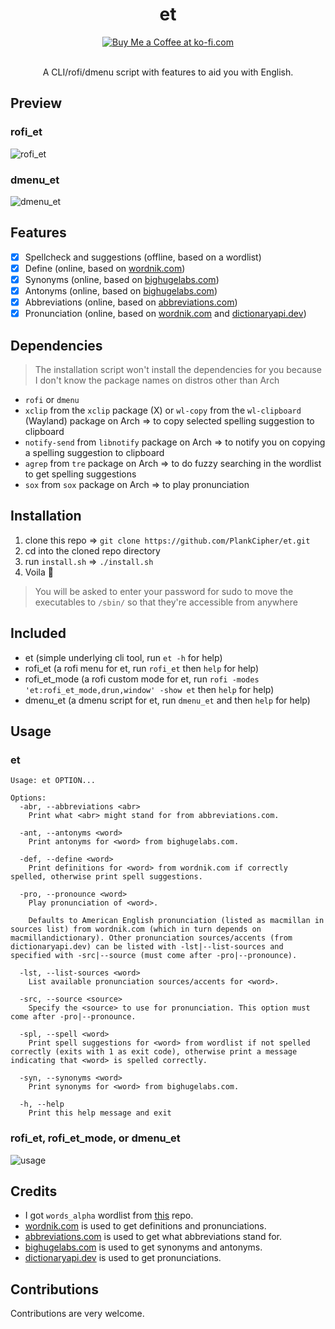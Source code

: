 <div align="center">
  <h1>et</h1>

  <a href="https://ko-fi.com/Y8Y4HZ5S3" target="_blank">
    <img src="https://ko-fi.com/img/githubbutton_sm.svg" alt="Buy Me a Coffee at ko-fi.com" />
  </a>

  <br>
  <br>

A CLI/rofi/dmenu script with features to aid you with English.

</div>

## Preview

### rofi_et

![rofi_et](./assets/rofi_et.gif)

### dmenu_et

![dmenu_et](./assets/dmenu_et.gif)

## Features

- [x] Spellcheck and suggestions (offline, based on a wordlist)
- [x] Define (online, based on [wordnik.com](https://wordnik.com))
- [x] Synonyms (online, based on [bighugelabs.com](https://bighugelabs.com))
- [x] Antonyms (online, based on [bighugelabs.com](https://bighugelabs.com))
- [x] Abbreviations (online, based on [abbreviations.com](https://abbreviations.com))
- [x] Pronunciation (online, based on [wordnik.com](https://wordnik.com) and [dictionaryapi.dev](https://dictionaryapi.dev))

## Dependencies

> The installation script won't install the dependencies for you because I don't know the package names on distros other than Arch

- `rofi` or `dmenu`
- `xclip` from the `xclip` package (X) or `wl-copy` from the `wl-clipboard` (Wayland) package on Arch => to copy selected spelling suggestion to clipboard
- `notify-send` from `libnotify` package on Arch => to notify you on copying a spelling suggestion to clipboard
- `agrep` from `tre` package on Arch => to do fuzzy searching in the wordlist to get spelling suggestions
- `sox` from `sox` package on Arch => to play pronunciation

## Installation

1. clone this repo => `git clone https://github.com/PlankCipher/et.git`
2. cd into the cloned repo directory
3. run `install.sh` => `./install.sh`
4. Voila 🎉

> You will be asked to enter your password for sudo to move the executables to `/sbin/` so that they're accessible from anywhere

## Included

- et (simple underlying cli tool, run `et -h` for help)
- rofi_et (a rofi menu for et, run `rofi_et` then `help` for help)
- rofi_et_mode (a rofi custom mode for et, run `rofi -modes 'et:rofi_et_mode,drun,window' -show et` then `help` for help)
- dmenu_et (a dmenu script for et, run `dmenu_et` and then `help` for help)

## Usage

### et

```man
Usage: et OPTION...

Options:
  -abr, --abbreviations <abr>
    Print what <abr> might stand for from abbreviations.com.

  -ant, --antonyms <word>
    Print antonyms for <word> from bighugelabs.com.

  -def, --define <word>
    Print definitions for <word> from wordnik.com if correctly spelled, otherwise print spell suggestions.

  -pro, --pronounce <word>
    Play pronunciation of <word>.

    Defaults to American English pronunciation (listed as macmillan in sources list) from wordnik.com (which in turn depends on macmillandictionary). Other pronunciation sources/accents (from dictionaryapi.dev) can be listed with -lst|--list-sources and specified with -src|--source (must come after -pro|--pronounce).

  -lst, --list-sources <word>
    List available pronunciation sources/accents for <word>.

  -src, --source <source>
    Specify the <source> to use for pronunciation. This option must come after -pro|--pronounce.

  -spl, --spell <word>
    Print spell suggestions for <word> from wordlist if not spelled correctly (exits with 1 as exit code), otherwise print a message indicating that <word> is spelled correctly.

  -syn, --synonyms <word>
    Print synonyms for <word> from bighugelabs.com.

  -h, --help
    Print this help message and exit
```

### rofi_et, rofi_et_mode, or dmenu_et

![usage](./assets/usage.png)

## Credits

- I got `words_alpha` wordlist from [this](https://github.com/dwyl/english-words) repo.
- [wordnik.com](https://www.wordnik.com) is used to get definitions and pronunciations.
- [abbreviations.com](https://www.abbreviations.com) is used to get what abbreviations stand for.
- [bighugelabs.com](https://words.bighugelabs.com) is used to get synonyms and antonyms.
- [dictionaryapi.dev](https://dictionaryapi.dev) is used to get pronunciations.

## Contributions

Contributions are very welcome.

